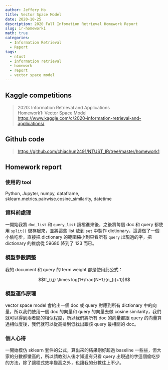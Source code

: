```yaml
---
author: Jeffery Ho
title: Vector Space Model
date: 2020-10-25
description: 2020 Fall Infomation Retrieval Homework Report
slug: ir-homework1
math: true
categories:
  - Information Retrieval
  - Report
tags:
  - ntust
  - information retrieval
  - homework
  - report
  - vector space model
---
```


## Kaggle competitions

> 2020: Information Retrieval and Applications<br>
> Homework1: Vector Space Model<br>
> https://www.kaggle.com/c/2020-information-retrieval-and-applications/

## Github code

> https://github.com/chiachun2491/NTUST_IR/tree/master/homework1

## Homework report

### 使用的 tool

Python, Jupyter, numpy, dataframe, sklearn.metrics.pairwise.cosine_similarity, datetime

### 資料前處理

一開始我將 `doc_list` 和  `query_list` 讀檔進來後，之後將每個 doc 和 query 都使用 `split()` 儲存起來，並將這些 list 放到 `set` 中製作 dictionary，這邊做了一個小偷吃步，直接把 dictionary 的範圍縮小到只看所有 `query` 出現過的字，把 dictionary 的維度從 59680 降到了 123 而已。

### 模型參數調整

我的 document 和 query 的 term weight 都是使用此公式：

$$tf_{i,j} \times log(1+\frac{N+1}{n_{i}+1})$$


### 模型運作原理

vector space model 會給出一個 doc 或 query 對應到所有 dictionary 中的向量，所以我們使用一個 doc 的向量和 query 的向量去做 cosine similarity，我們就可以得到兩者間的相似程度，所以我們將所有 doc 的向量都跟 query 的向量算過相似度後，我們就可以從高排到低找出跟該 query 最相關的 doc。

### 個人心得

一開始模仿 sklearn 套件的公式，算出來的結果剛好超過 baseline 一些些，但大家的分數都蠻高的，所以請教別人後才知道有只看 query 出現過的字這個偷吃步的方法，除了讓程式效率變高之外，也讓我的分數往上不少。